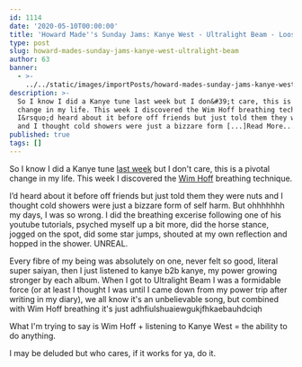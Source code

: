 ```yaml
---
id: 1114
date: '2020-05-10T00:00:00'
title: 'Howard Made''s Sunday Jams: Kanye West - Ultralight Beam - Loose Lips'
type: post
slug: howard-mades-sunday-jams-kanye-west-ultralight-beam
author: 63
banner:
  - >-
    ../../static/images/importPosts/howard-mades-sunday-jams-kanye-west-ultralight-beam/image1114.jpeg
description: >-
  So I know I did a Kanye tune last week but I don&#39;t care, this is a pivotal
  change in my life. This week I discovered the Wim Hoff breathing technique.
  I&rsquo;d heard about it before off friends but just told them they were nuts
  and I thought cold showers were just a bizzare form [...]Read More...
published: true
tags: []
---
```

So I know I did a Kanye tune [last week](http://loose-lips.co.uk/blog/howard-mades-sunday-jams-kanye-west-say-you-will-ft-caroline-shaw) but I don't care, this is a pivotal change in my life. This week I discovered the [Wim Hoff](https://www.wimhofmethod.com/practice-the-method) breathing technique.

I’d heard about it before off friends but just told them they were nuts and I thought cold showers were just a bizzare form of self harm. But ohhhhhhh my days, I was so wrong. I did the breathing excerise following one of his youtube tutorials, psyched myself up a bit more, did the horse stance, jogged on the spot, did some star jumps, shouted at my own reflection and hopped in the shower. UNREAL. 

Every fibre of my being was absolutely on one, never felt so good, literal super saiyan, then I just listened to kanye b2b kanye, my power growing stronger by each album. When I got to Ultralight Beam I was a formidable force (or at least I thought I was until I came down from my power trip after writing in my diary), we all know it's an unbelievable song, but combined with Wim Hoff breathing it's just adhfiulshuaiewgukjfhkaebauhdciqh 

What I'm trying to say is Wim Hoff + listening to Kanye West = the ability to do anything.

I may be deluded but who cares, if it works for ya, do it.